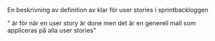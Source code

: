 En beskrivning av definition av klar för user stories i sprintbackloggen

" är för när en user story är done men det är en generell mall som appliceras på alla user stories"
